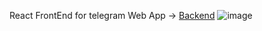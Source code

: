 React FrontEnd for telegram Web App -> [Backend](https://github.com/no-name-user-name/telegram-crypto-paygate-backend)
![image](https://github.com/no-name-user-name/telegram-crypto-paygate-backend/assets/97606234/c26b4e91-ee4f-4e7a-92c4-d0cb3aba38ac)
